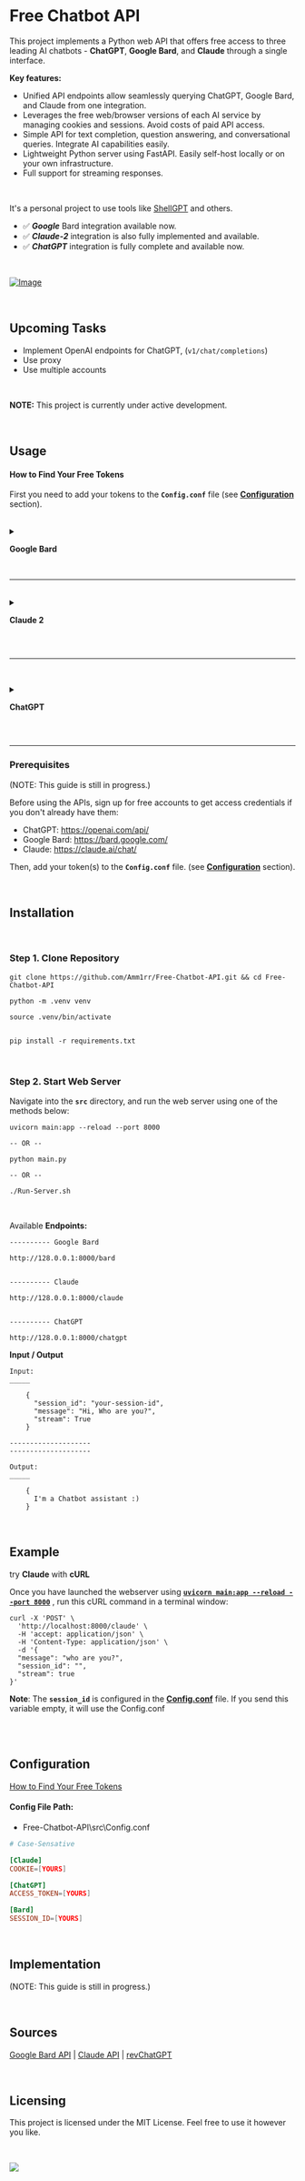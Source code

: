 # Free Chatbot API
This project implements a Python web API that offers free access to three leading AI chatbots - **ChatGPT**, **Google Bard**, and **Claude** through a single interface.


__Key features:__

-   Unified API endpoints allow seamlessly querying ChatGPT, Google Bard, and Claude from one integration.
-   Leverages the free web/browser versions of each AI service by managing cookies and sessions. Avoid costs of paid API access.
-   Simple API for text completion, question answering, and conversational queries. Integrate AI capabilities easily.
-   Lightweight Python server using FastAPI. Easily self-host locally or on your own infrastructure.
- Full support for streaming responses.


<br>

It's a personal project to use tools like [ShellGPT](https://github.com/TheR1D/shell_gpt) and others.


-   ✅ **_Google_** Bard integration available now.
-   ✅ **_Claude-2_** integration is also fully implemented and available.
-   ✅ **_ChatGPT_** integration is fully complete and available now.

<br>

[![Image](assets/Endpoints-Docs-Thumb.png)](assets/Endpoints-Docs.png)

<br>

## Upcoming Tasks

-   Implement OpenAI endpoints for ChatGPT, (`v1/chat/completions`)
-   Use proxy
-   Use multiple accounts

<br>

**NOTE:** This project is currently under active development.

<br>

## Usage

#### How to Find Your Free Tokens

First you need to add your tokens to the **`Config.conf`** file (see **[Configuration](#configuration)** section).

<br>

<details>

  <summary>

**Google Bard**

  </summary>

[![Image](assets/Bard-Thumb.jpg)](assets/Bard.jpg)

_`Google Bard:`_ Please obtain the cookies mentioned here from an authorized session on bard.google.com. The cookies can be used to
send POST requests to the /bard endpoint along with a message in a JSON payload. It is important that the **session_id**,
which is your **Secure-1PSID** cookie, is included in the request. ([Screenshot](assets/Bard.jpg))

1. Login to [bard.google.com](https://bard.google.com)
2. Open `Developer Tools` (Press **F12**)
3. Go to `Application Tab`
4. Go to `Cookies Tab`
5. Copy the content of `__Secure-1PSID`
6. Set in **[Config.conf](#configuration)** file.
 </details>
 <br><hr><br>

<details>

  <summary>

**Claude 2**

  </summary>

[![Image](assets/Claude-Thumb.jpg)](assets/Claude.jpg)

_`Claude:`_ You can get cookie from the browser's developer tools network tab ( see for any claude.ai requests check out cookie ,copy whole value ) or storage tab ( You can find cookie of claude.ai ,there will be four values ) ([Screenshot](assets/Claude.jpg))

1. Login to [claude.ai/chats](https://claude.ai/chats)
2. Open `Developer Tools` (Press **F12**)
3. Go to `Network Tab`
4. Select an ajax request (like step 3 in [picture](assets/Claude.jpg))
5. Copy the content of `Cookie`
6. Set in **[Config.conf](#configuration)** file.

</details>

<br><hr><br>

<details>

  <summary>

**ChatGPT**

  </summary>

[![Image](assets/ChatGPT-Thumb.jpg)](assets/ChatGPT.jpg)

_`ChatGPT:`_ Please obtain the sessions mentioned here from an authorized session on chat.openai.com. The sessions can be used to
send POST requests to the /chatgpt endpoint along with a message in a JSON payload. It is important that the session_id,
which is your `Authorization` header session, is included in the request. ([Screenshot](assets/ChatGPT.jpg))

1. Login to [chat.openai.com](https://chat.openai.com)
2. at least ask any question.
3. Open `Developer Tools` (Press **F12**)
4. Go to `Network Tab`
5. Select an ajax request (like step 4 in [picture](assets/ChatGPT.jpg))
6. Copy the content of `Authorization`
7. Set in **[Config.conf](#configuration)** file.

</details>

<br><hr>

### Prerequisites

(NOTE: This guide is still in progress.)

Before using the APIs, sign up for free accounts to get access credentials if you don't already have them:

-   ChatGPT: https://openai.com/api/
-   Google Bard: https://bard.google.com/
-   Claude: https://claude.ai/chat/

Then, add your token(s) to the **`Config.conf`** file. (see **[Configuration](#configuration)** section).

<br>

## Installation

<br>

### Step 1. Clone Repository

```
git clone https://github.com/Amm1rr/Free-Chatbot-API.git && cd Free-Chatbot-API

python -m .venv venv

source .venv/bin/activate


pip install -r requirements.txt
```

<br>

### Step 2. Start Web Server

Navigate into the **`src`** directory, and run the web server using one of the methods below:

```
uvicorn main:app --reload --port 8000

-- OR --

python main.py

-- OR --

./Run-Server.sh
```

<br>

Available **Endpoints:**

```
---------- Google Bard

http://128.0.0.1:8000/bard


---------- Claude

http://128.0.0.1:8000/claude


---------- ChatGPT

http://128.0.0.1:8000/chatgpt

```

**Input / Output**

```
Input:
_____

    {
      "session_id": "your-session-id",
      "message": "Hi, Who are you?",
      "stream": True
    }

--------------------
--------------------

Output:
_____

    {
      I'm a Chatbot assistant :)
    }

```

<br>

## Example

try **Claude** with **cURL**

Once you have launched the webserver using **[`uvicorn main:app --reload --port 8000`](#2-start-web-server)** , run this cURL command in a terminal window:

```
curl -X 'POST' \
  'http://localhost:8000/claude' \
  -H 'accept: application/json' \
  -H 'Content-Type: application/json' \
  -d '{
  "message": "who are you?",
  "session_id": "",
  "stream": true
}'

```

**Note**: The **`session_id`** is configured in the **[Config.conf](#configconf)** file. If you send this variable empty, it will use the Config.conf

<br><br>

## Configuration

[How to Find Your Free Tokens](#usage)

#### Config File Path:

-   Free-Chatbot-API\src\Config.conf

```Config.conf
# Case-Sensative

[Claude]
COOKIE=[YOURS]

[ChatGPT]
ACCESS_TOKEN=[YOURS]

[Bard]
SESSION_ID=[YOURS]

```

<br>

## Implementation

(NOTE: This guide is still in progress.)

<br>

## Sources

[Google Bard API](https://github.com/ra83205/google-bard-api) | [Claude API](https://github.com/KoushikNavuluri/Claude-API) | [revChatGPT](https://github.com/acheong08/ChatGPT/)

<br>

## Licensing

This project is licensed under the MIT License. Feel free to use it however you like.

<br>

[![](https://visitcount.itsvg.in/api?id=amm1rr&label=V&color=0&icon=2&pretty=true)](https://github.com/Amm1rr/)
